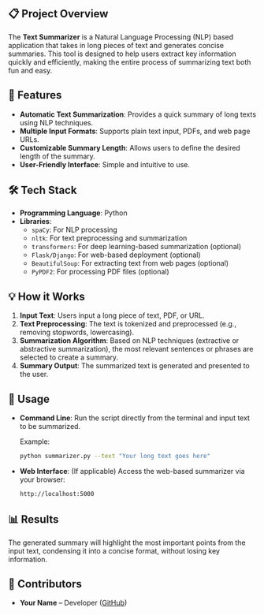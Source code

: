 ## 📋 Project Overview

The **Text Summarizer** is a Natural Language Processing (NLP) based application that takes in long pieces of text and generates concise summaries. This tool is designed to help users extract key information quickly and efficiently, making the entire process of summarizing text both fun and easy.

## 🚀 Features

- **Automatic Text Summarization**: Provides a quick summary of long texts using NLP techniques.
- **Multiple Input Formats**: Supports plain text input, PDFs, and web page URLs.
- **Customizable Summary Length**: Allows users to define the desired length of the summary.
- **User-Friendly Interface**: Simple and intuitive to use.

## 🛠️ Tech Stack

- **Programming Language**: Python
- **Libraries**:
  - `spaCy`: For NLP processing
  - `nltk`: For text preprocessing and summarization
  - `transformers`: For deep learning-based summarization (optional)
  - `Flask/Django`: For web-based deployment (optional)
  - `BeautifulSoup`: For extracting text from web pages (optional)
  - `PyPDF2`: For processing PDF files (optional)

## 💡 How it Works

1. **Input Text**: Users input a long piece of text, PDF, or URL.
2. **Text Preprocessing**: The text is tokenized and preprocessed (e.g., removing stopwords, lowercasing).
3. **Summarization Algorithm**: Based on NLP techniques (extractive or abstractive summarization), the most relevant sentences or phrases are selected to create a summary.
4. **Summary Output**: The summarized text is generated and presented to the user.

## 📝 Usage

- **Command Line**: Run the script directly from the terminal and input text to be summarized.
  
    Example:

    ```bash
    python summarizer.py --text "Your long text goes here"
    ```

- **Web Interface**: (If applicable) Access the web-based summarizer via your browser:

    ```bash
    http://localhost:5000
    ```

## 📊 Results

The generated summary will highlight the most important points from the input text, condensing it into a concise format, without losing key information.

## 👥 Contributors

- **Your Name** – Developer ([GitHub]())
